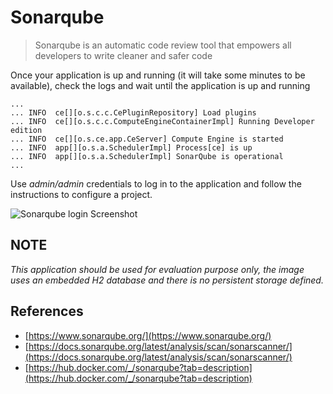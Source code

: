 # Sonarqube

> Sonarqube is an automatic code review tool that empowers all developers to write cleaner and safer code

Once your application is up and running (it will take some minutes to be available),
check the logs and wait until the application is  up and running
```
...
... INFO  ce[][o.s.c.c.CePluginRepository] Load plugins
... INFO  ce[][o.s.c.c.ComputeEngineContainerImpl] Running Developer edition
... INFO  ce[][o.s.ce.app.CeServer] Compute Engine is started
... INFO  app[][o.s.a.SchedulerImpl] Process[ce] is up
... INFO  app[][o.s.a.SchedulerImpl] SonarQube is operational
...
```

Use _admin/admin_ credentials to log in to the application and follow the instructions to configure a project.

![Sonarqube login Screenshot](https://storage.googleapis.com/artifacts.playground.napptive.dev/logos/sonarqube/login.png)

## NOTE

_This application should be used for evaluation purpose only, the image uses an embedded H2 database and there is no persistent storage defined._

## References

* [https://www.sonarqube.org/](https://www.sonarqube.org/)
* [https://docs.sonarqube.org/latest/analysis/scan/sonarscanner/](https://docs.sonarqube.org/latest/analysis/scan/sonarscanner/)
* [https://hub.docker.com/_/sonarqube?tab=description](https://hub.docker.com/_/sonarqube?tab=description)
